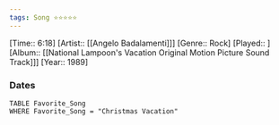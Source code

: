 ```yaml
---
tags: Song ⭐⭐⭐⭐⭐ 
---
```

[Time:: 6:18]
[Artist:: [[Angelo Badalamenti]]]
[Genre:: Rock]
[Played:: ]
[Album:: [[National Lampoon's Vacation Original Motion Picture Sound Track]]]
[Year:: 1989]
### Dates
````dataview
TABLE Favorite_Song
WHERE Favorite_Song = "Christmas Vacation"
````